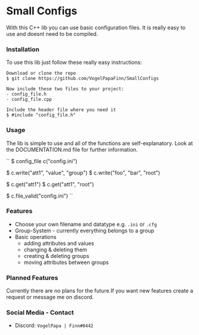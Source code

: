 # Small Configs

With this C++ lib you can use basic configuration files. It is really easy to use and doesnt need to be compiled.

### Installation

To use this lib just follow these really easy instructions:

```
Download or clone the repo
$ git clone https://github.com/VogelPapaFinn/SmallConfigs

Now include these two files to your project:
- config_file.h
- config_file.cpp

Include the header file where you need it
$ #include "config_file.h"
```

### Usage

The lib is simple to use and all of the functions are self-explanatory. Look at the DOCUMENTATION.md file for further information.

``
$ config_file c("config.ini")

$ c.write("att1", "value", "group")
$ c.write("foo", "bar", "root")

$ c.get("att1")
$ c.get("att1", "root")

$ c.file_valid("config.ini")
``

### Features

* Choose your own filename and datatype e.g. ``.ini`` or ``.cfg``
* Group-System - currently everything belongs to a group
* Basic operations
  * adding attributes and values
  * changing & deleting them
  * creating & deleting groups
  * moving attributes between groups

### Planned Features

Currently there are no plans for the future.If you want new features create a request or message me on discord.

### Social Media - Contact

* Discord: ``VogelPapa | Finn#0442``

